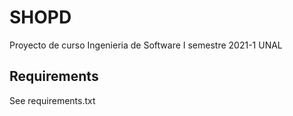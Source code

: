 # SHOPD
Proyecto de curso Ingenieria de Software I semestre 2021-1 UNAL

## Requirements
See requirements.txt
